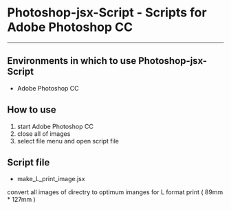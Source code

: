 # Photoshop-jsx-Script - Scripts for Adobe Photoshop CC

---

## Environments in which to use Photoshop-jsx-Script
- Adobe Photoshop CC

## How to use
1. start Adobe Photoshop CC
2. close all of images
3. select file menu and open script file

## Script file
- make_L_print_image.jsx

convert all images of directry to optimum imanges for L format print ( 89mm * 127mm )

